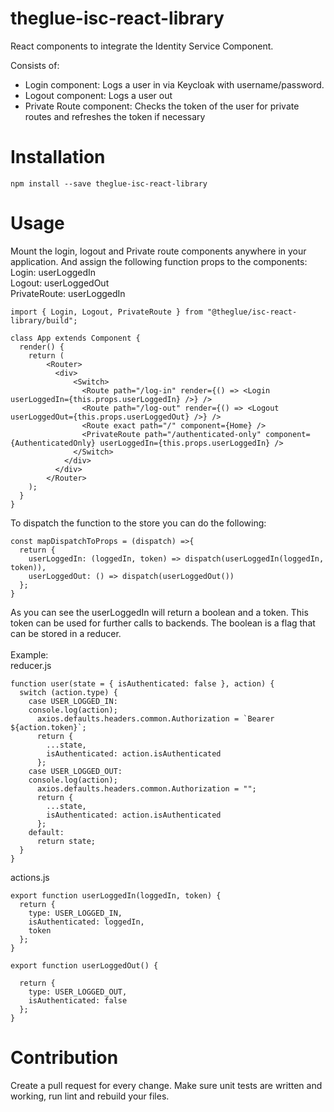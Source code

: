 # theglue-isc-react-library

React components to integrate the Identity Service Component.

Consists of:

- Login component: Logs a user in via Keycloak with username/password.
- Logout component: Logs a user out
- Private Route component: Checks the token of the user for private routes and refreshes the token if necessary

# Installation

`npm install --save theglue-isc-react-library`

# Usage

Mount the login, logout and Private route components anywhere in your application. And assign the following function props to the components:\
Login: userLoggedIn\
Logout: userLoggedOut\
PrivateRoute: userLoggedIn

```
import { Login, Logout, PrivateRoute } from "@theglue/isc-react-library/build";

class App extends Component {
  render() {
    return (
        <Router>
          <div>
              <Switch>
                <Route path="/log-in" render={() => <Login userLoggedIn={this.props.userLoggedIn} />} />
                <Route path="/log-out" render={() => <Logout userLoggedOut={this.props.userLoggedOut} />} />
                <Route exact path="/" component={Home} />
                <PrivateRoute path="/authenticated-only" component={AuthenticatedOnly} userLoggedIn={this.props.userLoggedIn} />
              </Switch>
            </div>
          </div>
        </Router>
    );
  }
}
```

To dispatch the function to the store you can do the following:

```
const mapDispatchToProps = (dispatch) =>{
  return {
    userLoggedIn: (loggedIn, token) => dispatch(userLoggedIn(loggedIn, token)),
    userLoggedOut: () => dispatch(userLoggedOut())
  };
}

```

As you can see the userLoggedIn will return a boolean and a token. This token can be used for further calls to backends. The boolean is a flag that can be stored in a reducer.\
\
Example:\
reducer.js

```
function user(state = { isAuthenticated: false }, action) {
  switch (action.type) {
    case USER_LOGGED_IN:
    console.log(action);
      axios.defaults.headers.common.Authorization = `Bearer ${action.token}`;
      return {
        ...state,
        isAuthenticated: action.isAuthenticated
      };
    case USER_LOGGED_OUT:
    console.log(action);
      axios.defaults.headers.common.Authorization = "";
      return {
        ...state,
        isAuthenticated: action.isAuthenticated
      };
    default:
      return state;
  }
}
```

actions.js

```
export function userLoggedIn(loggedIn, token) {
  return {
    type: USER_LOGGED_IN,
    isAuthenticated: loggedIn,
    token
  };
}

export function userLoggedOut() {

  return {
    type: USER_LOGGED_OUT,
    isAuthenticated: false
  };
}
```

# Contribution

Create a pull request for every change. Make sure unit tests are written and working, run lint and rebuild your files.
